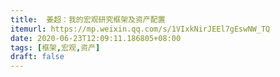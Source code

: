```yaml
---
title:  姜超：我的宏观研究框架及资产配置
itemurl: https://mp.weixin.qq.com/s/1VIxkNirJEEl7gEswNW_TQ
date: 2020-06-23T12:09:11.186805+08:00
tags: [框架,宏观,资产]
draft: false
---
```

